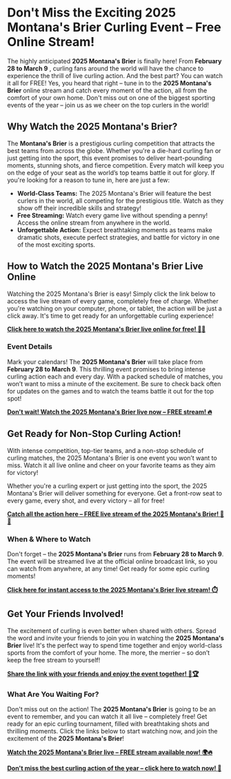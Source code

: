 # Don't Miss the Exciting 2025 Montana's Brier Curling Event – Free Online Stream!

The highly anticipated **2025 Montana's Brier** is finally here! From **February 28 to March 9** , curling fans around the world will have the chance to experience the thrill of live curling action. And the best part? You can watch it all for FREE! Yes, you heard that right – tune in to the **2025 Montana's Brier** online stream and catch every moment of the action, all from the comfort of your own home. Don't miss out on one of the biggest sporting events of the year – join us as we cheer on the top curlers in the world!

## Why Watch the 2025 Montana's Brier?

The **Montana's Brier** is a prestigious curling competition that attracts the best teams from across the globe. Whether you're a die-hard curling fan or just getting into the sport, this event promises to deliver heart-pounding moments, stunning shots, and fierce competition. Every match will keep you on the edge of your seat as the world’s top teams battle it out for glory. If you're looking for a reason to tune in, here are just a few:

- **World-Class Teams:** The 2025 Montana's Brier will feature the best curlers in the world, all competing for the prestigious title. Watch as they show off their incredible skills and strategy!
- **Free Streaming:** Watch every game live without spending a penny! Access the online stream from anywhere in the world.
- **Unforgettable Action:** Expect breathtaking moments as teams make dramatic shots, execute perfect strategies, and battle for victory in one of the most exciting sports.

## How to Watch the 2025 Montana's Brier Live Online

Watching the 2025 Montana's Brier is easy! Simply click the link below to access the live stream of every game, completely free of charge. Whether you're watching on your computer, phone, or tablet, the action will be just a click away. It's time to get ready for an unforgettable curling experience!

[**Click here to watch the 2025 Montana's Brier live online for free! 🎥🏒**](https://tinyurl.com/livestreamfreeo?st=2025montanasbrier&si=gh)

### Event Details

Mark your calendars! The **2025 Montana's Brier** will take place from **February 28 to March 9**. This thrilling event promises to bring intense curling action each and every day. With a packed schedule of matches, you won’t want to miss a minute of the excitement. Be sure to check back often for updates on the games and to watch the teams battle it out for the top spot!

[**Don't wait! Watch the 2025 Montana's Brier live now – FREE stream! 🔥**](https://tinyurl.com/livestreamfreeo?st=2025montanasbrier&si=gh)

## Get Ready for Non-Stop Curling Action!

With intense competition, top-tier teams, and a non-stop schedule of curling matches, the 2025 Montana's Brier is one event you won’t want to miss. Watch it all live online and cheer on your favorite teams as they aim for victory!

Whether you're a curling expert or just getting into the sport, the 2025 Montana's Brier will deliver something for everyone. Get a front-row seat to every game, every shot, and every victory – all for free!

[**Catch all the action here – FREE live stream of the 2025 Montana's Brier! 🏅🎯**](https://tinyurl.com/livestreamfreeo?st=2025montanasbrier&si=gh)

### When & Where to Watch

Don't forget – the **2025 Montana's Brier** runs from **February 28 to March 9**. The event will be streamed live at the official online broadcast link, so you can watch from anywhere, at any time! Get ready for some epic curling moments!

[**Click here for instant access to the 2025 Montana's Brier live stream! ⏱️**](https://tinyurl.com/livestreamfreeo?st=2025montanasbrier&si=gh)

## Get Your Friends Involved!

The excitement of curling is even better when shared with others. Spread the word and invite your friends to join you in watching the **2025 Montana's Brier** live! It's the perfect way to spend time together and enjoy world-class sports from the comfort of your home. The more, the merrier – so don’t keep the free stream to yourself!

[**Share the link with your friends and enjoy the event together! 👫🏆**](https://tinyurl.com/livestreamfreeo?st=2025montanasbrier&si=gh)

### What Are You Waiting For?

Don't miss out on the action! The **2025 Montana's Brier** is going to be an event to remember, and you can watch it all live – completely free! Get ready for an epic curling tournament, filled with breathtaking shots and thrilling moments. Click the links below to start watching now, and join the excitement of the **2025 Montana's Brier**!

[**Watch the 2025 Montana's Brier live – FREE stream available now! 🌍🔥**](https://tinyurl.com/livestreamfreeo?st=2025montanasbrier&si=gh)

[**Don't miss the best curling action of the year – click here to watch now! 🥌**](https://tinyurl.com/livestreamfreeo?st=2025montanasbrier&si=gh)
